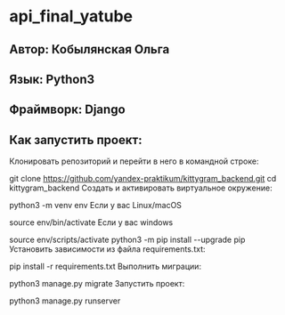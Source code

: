 # api_final_yatube

Автор: Кобылянская Ольга
------------------------
Язык: Python3
-------------
Фраймворк: Django
-----------------
Как запустить проект:
---------------------
Клонировать репозиторий и перейти в него в командной строке:

git clone https://github.com/yandex-praktikum/kittygram_backend.git
cd kittygram_backend
Cоздать и активировать виртуальное окружение:

python3 -m venv env
Если у вас Linux/macOS

source env/bin/activate
Если у вас windows

source env/scripts/activate
python3 -m pip install --upgrade pip
Установить зависимости из файла requirements.txt:

pip install -r requirements.txt
Выполнить миграции:

python3 manage.py migrate
Запустить проект:

python3 manage.py runserver
